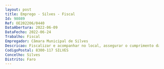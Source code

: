 ```yaml
--- 
layout: post
title: Emprego - Silves - Fiscal
Id: 98089
Ref: OE202206/0440
DataAbertura: 2022-06-09
DataFecho: 2022-06-24
Trabalho: Fiscal
Empregador: Câmara Municipal de Silves
Descricao: Fiscalizar e acompanhar no local, assegurar o cumprimento das normas legais e regulamentares, informar sobre as irregularidades verificadas, prevenir riscos e perigos para a saúde, segurança e integridade de pessoas e bens, garantir o cumprimento de notificações e comunicações legalmente determinadas
CodigoPostal: 8300-117 SILVES
Concelho: Silves
Distrito: Faro
--- 
```

